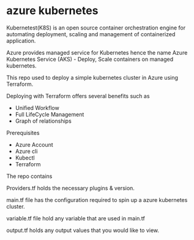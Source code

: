 # azure kubernetes

Kubernetest(K8S) is an open source container orchestration engine for automating deployment, scaling and management of containerized application.

Azure provides managed service for Kubernetes hence the name Azure Kubernetes Service (AKS) - Deploy, Scale containers on
managed kubernetes.

This repo used to deploy a simple kubernetes cluster in Azure using Terraform.

Deploying with Terraform offers several benefits such as
- Unified Workflow
- Full LifeCycle Management
- Graph of relationships

Prerequisites
- Azure Account
- Azure cli
- Kubectl
- Terraform

The repo contains

Providers.tf holds the necessary plugins & version.

main.tf file has the configuration required to spin up a azure kubernetes cluster.

variable.tf file hold any variable that are used in main.tf

output.tf holds any output values that you would like to view.

